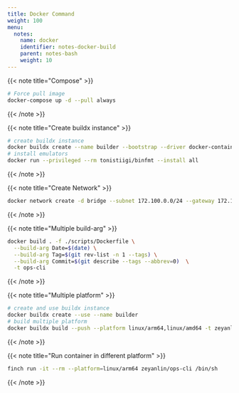 ```yaml
---
title: Docker Command
weight: 100
menu:
  notes:
    name: docker
    identifier: notes-docker-build
    parent: notes-bash
    weight: 10
---
```


{{< note title="Compose" >}}

```bash
# Force pull image
docker-compose up -d --pull always
```

{{< /note >}}

{{< note title="Create buildx instance" >}}

```bash
# create buildx instance
docker buildx create --name builder --bootstrap --driver docker-container
# install emulators
docker run --privileged --rm tonistiigi/binfmt --install all
```

{{< /note >}}

{{< note title="Create Network" >}}

```bash
docker network create -d bridge --subnet 172.100.0.0/24 --gateway 172.100.0.1 backend_dev
```

{{< /note >}}

{{< note title="Multiple build-arg" >}}

```bash
docker build . -f ./scripts/Dockerfile \
  --build-arg Date=$(date) \
  --build-arg Tag=$(git rev-list -n 1 --tags) \
  --build-arg Commit=$(git describe --tags --abbrev=0)  \
  -t ops-cli
```

{{< /note >}}

{{< note title="Multiple platform" >}}

```bash
# create and use buildx instance
docker buildx create --use --name builder
# build multiple platform
docker buildx build --push --platform linux/arm64,linux/amd64 -t zeyanlin/ops-cli .
```

{{< /note >}}

{{< note title="Run container in different platform" >}}

```bash
finch run -it --rm --platform=linux/arm64 zeyanlin/ops-cli /bin/sh
```

{{< /note >}}
